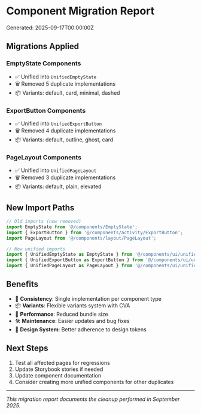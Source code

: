 # Component Migration Report

Generated: 2025-09-17T00:00:00Z

## Migrations Applied

### EmptyState Components
- ✅ Unified into `UnifiedEmptyState`
- 🗑️ Removed 5 duplicate implementations
- 📦 Variants: default, card, minimal, dashed

### ExportButton Components
- ✅ Unified into `UnifiedExportButton`
- 🗑️ Removed 4 duplicate implementations
- 📦 Variants: default, outline, ghost, card

### PageLayout Components
- ✅ Unified into `UnifiedPageLayout`
- 🗑️ Removed 3 duplicate implementations
- 📦 Variants: default, plain, elevated

## New Import Paths

```typescript
// Old imports (now removed)
import EmptyState from '@/components/EmptyState';
import { ExportButton } from '@/components/activity/ExportButton';
import PageLayout from '@/components/layout/PageLayout';

// New unified imports
import { UnifiedEmptyState as EmptyState } from '@/components/ui/unified-empty-state';
import { UnifiedExportButton as ExportButton } from '@/components/ui/unified-export-button';
import { UnifiedPageLayout as PageLayout } from '@/components/ui/unified-page-layout';
```

## Benefits

- 🎯 **Consistency**: Single implementation per component type
- 📦 **Variants**: Flexible variants system with CVA
- 🚀 **Performance**: Reduced bundle size
- 🛠️ **Maintenance**: Easier updates and bug fixes
- 🎨 **Design System**: Better adherence to design tokens

## Next Steps

1. Test all affected pages for regressions
2. Update Storybook stories if needed
3. Update component documentation
4. Consider creating more unified components for other duplicates

---
*This migration report documents the cleanup performed in September 2025.*
